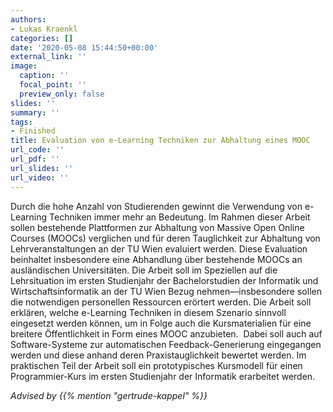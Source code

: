 ```yaml
---
authors:
- Lukas Kraenkl
categories: []
date: '2020-05-08 15:44:50+00:00'
external_link: ''
image:
  caption: ''
  focal_point: ''
  preview_only: false
slides: ''
summary: ''
tags:
- Finished
title: Evaluation von e-Learning Techniken zur Abhaltung eines MOOC
url_code: ''
url_pdf: ''
url_slides: ''
url_video: ''
---
```


Durch die hohe Anzahl von Studierenden gewinnt die Verwendung von e-Learning Techniken immer mehr an Bedeutung. Im Rahmen dieser Arbeit sollen bestehende Plattformen zur Abhaltung von Massive Open Online Courses (MOOCs) verglichen und für deren Tauglichkeit zur Abhaltung von Lehrveranstaltungen an der TU Wien evaluiert werden. Diese Evaluation beinhaltet insbesondere eine Abhandlung über bestehende MOOCs an ausländischen Universitäten. Die Arbeit soll im Speziellen auf die Lehrsituation im ersten Studienjahr der Bachelorstudien der Informatik und Wirtschaftsinformatik an der TU Wien Bezug nehmen—insbesondere sollen die notwendigen personellen Ressourcen erörtert werden. Die Arbeit soll erklären, welche e-Learning Techniken in diesem Szenario sinnvoll eingesetzt werden können, um in Folge auch die Kursmaterialien für eine breitere Öffentlichkeit in Form eines MOOC anzubieten.&nbsp; Dabei soll auch auf Software-Systeme zur automatischen Feedback-Generierung eingegangen werden und diese anhand deren Praxistauglichkeit bewertet werden. Im praktischen Teil der Arbeit soll ein prototypisches Kursmodell für einen Programmier-Kurs im ersten Studienjahr der Informatik erarbeitet werden.

*Advised by {{% mention "gertrude-kappel" %}}*